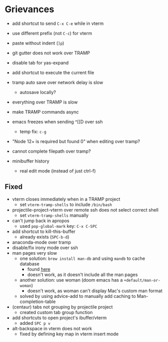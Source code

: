 # Grievances

- add shortcut to send `C-x C-e` while in vterm
- use different prefix (not `C-c`) for vterm
- paste without indent (`]p`)
- git gutter does not work over TRAMP
- disable tab for yas-expand
- add shortcut to execute the current file

- tramp auto save over network delay is slow
    - autosave locally?
- everything over TRAMP is slow
- make TRAMP commands async
- emacs freezes when sending ^[[D over ssh
    - temp fix: `c-g`
- "Node 12+ is required but found 0" when editing over tramp?
- cannot complete filepath over tramp?

- minibuffer history
    - real edit mode (instead of just ctrl-f)

## Fixed
- vterm closes immediately when in a TRAMP project
    - set `vterm-tramp-shells` to include `/bin/bash`
- projectile-project-vterm over remote ssh does not select correct shell
    - set `vterm-tramp-shells` manually
- can't jump back in apropos
    - used `pop-global-mark` key: `C-x C-SPC`
- add shortcut to kill-this-buffer
    - already exists (`SPC-b-d`)
- anaconda-mode over tramp
- disable/fix irony mode over ssh
- man pages very slow
    - one solution: `brew install man-db` and using `mandb` to cache database
        - found [here](https://github.com/abo-abo/swiper/issues/2836#issuecomment-831292443)
        - doesn't work, as it doesn't include all the man pages
    - another solution: use woman (doom emacs has a `+default/man-or-woman`)
        - doesn't work, as woman can't display Mac's custom man format
    - solved by using advice-add to manually add caching to Man-completion-table
- (centaur) tabs not grouping by projectile project
    - created custom tab group function
- add shortcuts to open project's ibuffer/vterm
    - added `SPC p v`
- alt-backspace in vterm does not work
    - fixed by defining key map in vterm insert mode
